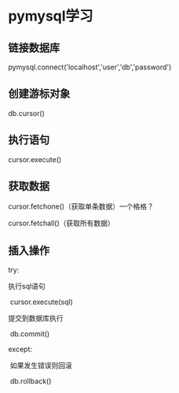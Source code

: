 # pymysql学习

## 链接数据库

pymysql.connect('localhost','user','db','password')

## 创建游标对象

db.cursor()

## 执行语句

cursor.execute()

## 获取数据

cursor.fetchone()（获取单条数据）一个格格？

cursor.fetchall()（获取所有数据）

## 插入操作

try: 

执行sql语句

​	cursor.execute(sql) 

提交到数据库执行 

​	db.commit() 

except: 

​	 如果发生错误则回滚 

​	db.rollback()

